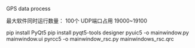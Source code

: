 

GPS data process


最大软件同时运行数量： 100个
UDP端口占用 19000~19100


pip install PyQt5
pip install pyqt5-tools
designer
pyuic5 -o mainwindow.py mainwindow.ui
pyrcc5 -o mainwindow_rsc.py mainwindows_rsc.qrc